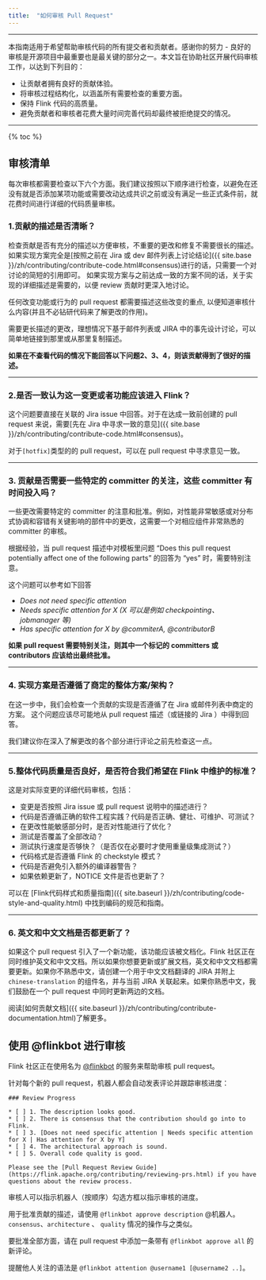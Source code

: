 ```yaml
---
title:  "如何审核 Pull Request"
---
```


<hr />

本指南适用于希望帮助审核代码的所有提交者和贡献者。感谢你的努力 - 良好的审核是开源项目中最重要也是最关键的部分之一。本文旨在协助社区开展代码审核工作，以达到下列目的：

* 让贡献者拥有良好的贡献体验。
* 将审核过程结构化，以涵盖所有需要检查的重要方面。
* 保持 Flink 代码的高质量。
* 避免贡献者和审核者花费大量时间完善代码却最终被拒绝提交的情况。

----

{% toc %}

## 审核清单

每次审核都需要检查以下六个方面。我们建议按照以下顺序进行检查，以避免在还没有就是否添加某项功能或需要改动达成共识之前或没有满足一些正式条件前，就花费时间进行详细的代码质量审核。

### 1.贡献的描述是否清晰？

检查贡献是否有充分的描述以方便审核，不重要的更改和修复不需要很长的描述。如果实现方案完全是[按照之前在 Jira 或 dev 邮件列表上讨论结论]({{ site.base }}/zh/contributing/contribute-code.html#consensus)进行的话，只需要一个对讨论的简短的引用即可。
如果实现方案与之前达成一致的方案不同的话，关于实现的详细描述是需要的，以便 review 贡献时更深入地讨论。


任何改变功能或行为的 pull request 都需要描述这些改变的重点, 以便知道审核什么内容(并且不必钻研代码来了解更改的作用)。

需要更长描述的更改，理想情况下基于邮件列表或 JIRA 中的事先设计讨论，可以简单地链接到那里或从那里复制描述。

**如果在不查看代码的情况下能回答以下问题2、3、4，则该贡献得到了很好的描述。**

-----

### 2.是否一致认为这一变更或者功能应该进入 Flink？

这个问题要直接在关联的 Jira issue 中回答。对于在达成一致前创建的 pull request 来说，需要[先在 Jira 中寻求一致的意见]({{ site.base }}/zh/contributing/contribute-code.html#consensus)。

对于`[hotfix]`类型的的 pull request，可以在 pull request 中寻求意见一致。

-----

### 3. 贡献是否需要一些特定的 committer 的关注，这些 committer 有时间投入吗？

一些更改需要特定的 committer 的注意和批准。例如，对性能非常敏感或对分布式协调和容错有关键影响的部件中的更改，这需要一个对相应组件非常熟悉的 committer 的审核。

根据经验，当 pull request 描述中对模板里问题 “Does this pull request potentially affect one of the following parts” 的回答为 “yes” 时，需要特别注意。

这个问题可以参考如下回答

* *Does not need specific attention*
* *Needs specific attention for X (X 可以是例如 checkpointing、jobmanager 等)*
* *Has specific attention for X by @commiterA, @contributorB*

**如果 pull request 需要特别关注，则其中一个标记的 committers 或 contributors 应该给出最终批准。**

----

### 4. 实现方案是否遵循了商定的整体方案/架构？

在这一步中，我们会检查一个贡献的实现是否遵循了在 Jira 或邮件列表中商定的方案。
这个问题应该尽可能地从 pull request 描述（或链接的 Jira ）中得到回答。

我们建议你在深入了解更改的各个部分进行评论之前先检查这一点。

----

### 5.整体代码质量是否良好，是否符合我们希望在 Flink 中维护的标准？

这是对实际变更的详细代码审核，包括：

* 变更是否按照 Jira issue 或 pull request 说明中的描述进行？
* 代码是否遵循正确的软件工程实践？代码是否正确、健壮、可维护、可测试？
* 在更改性能敏感部分时，是否对性能进行了优化？
* 测试是否覆盖了全部改动？
* 测试执行速度是否够快？（是否仅在必要时才使用重量级集成测试？）
* 代码格式是否遵循 Flink 的 checkstyle 模式？
* 代码是否避免引入额外的编译器警告？
* 如果依赖更新了，NOTICE 文件是否也更新了？

可以在 [Flink代码样式和质量指南]({{ site.baseurl }}/zh/contributing/code-style-and-quality.html) 中找到编码的规范和指南。

----

### 6. 英文和中文文档是否都更新了？

如果这个 pull request 引入了一个新功能，该功能应该被文档化。Flink 社区正在同时维护英文和中文文档。所以如果你想要更新或扩展文档，英文和中文文档都需要更新。如果你不熟悉中文，请创建一个用于中文文档翻译的 JIRA 并附上 `chinese-translation` 的组件名，并与当前 JIRA 关联起来。如果你熟悉中文，我们鼓励在一个 pull request 中同时更新两边的文档。

阅读[如何贡献文档]({{ site.baseurl }}/zh/contributing/contribute-documentation.html)了解更多。

## 使用 @flinkbot 进行审核

Flink 社区正在使用名为 [@flinkbot](https://github.com/flinkbot) 的服务来帮助审核 pull request。

针对每个新的 pull request，机器人都会自动发表评论并跟踪审核进度：

```
### Review Progress

* [ ] 1. The description looks good.
* [ ] 2. There is consensus that the contribution should go into to Flink.
* [ ] 3. [Does not need specific attention | Needs specific attention for X | Has attention for X by Y]
* [ ] 4. The architectural approach is sound.
* [ ] 5. Overall code quality is good.

Please see the [Pull Request Review Guide](https://flink.apache.org/contributing/reviewing-prs.html) if you have questions about the review process.
```

审核人可以指示机器人（按顺序）勾选方框以指示审核的进度。

用于批准贡献的描述，请使用 `@flinkbot approve description` @机器人。`consensus`、`architecture` 、 `quality` 情况的操作与之类似。

要批准全部方面，请在 pull request 中添加一条带有 `@flinkbot approve all` 的新评论。

提醒他人关注的语法是 `@flinkbot attention @username1 [@username2 ..]`。


